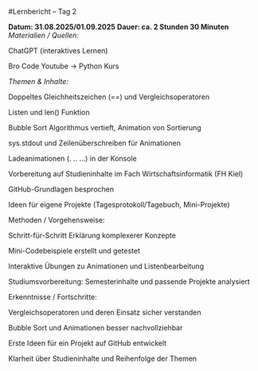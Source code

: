 #Lernbericht – Tag 2

**Datum: 31.08.2025/01.09.2025**
**Dauer: ca. 2 Stunden 30 Minuten**
*Materialien / Quellen:*

ChatGPT (interaktives Lernen)

Bro Code Youtube -> Python Kurs

*Themen & Inhalte:*

Doppeltes Gleichheitszeichen (==) und Vergleichsoperatoren

Listen und len() Funktion

Bubble Sort Algorithmus vertieft, Animation von Sortierung

sys.stdout und Zeilenüberschreiben für Animationen

Ladeanimationen (. .. ...) in der Konsole

Vorbereitung auf Studieninhalte im Fach Wirtschaftsinformatik (FH Kiel)

GitHub-Grundlagen besprochen

Ideen für eigene Projekte (Tagesprotokoll/Tagebuch, Mini-Projekte)

Methoden / Vorgehensweise:

Schritt-für-Schritt Erklärung komplexerer Konzepte

Mini-Codebeispiele erstellt und getestet

Interaktive Übungen zu Animationen und Listenbearbeitung

Studiumsvorbereitung: Semesterinhalte und passende Projekte analysiert

Erkenntnisse / Fortschritte:

Vergleichsoperatoren und deren Einsatz sicher verstanden

Bubble Sort und Animationen besser nachvollziehbar

Erste Ideen für ein Projekt auf GitHub entwickelt

Klarheit über Studieninhalte und Reihenfolge der Themen